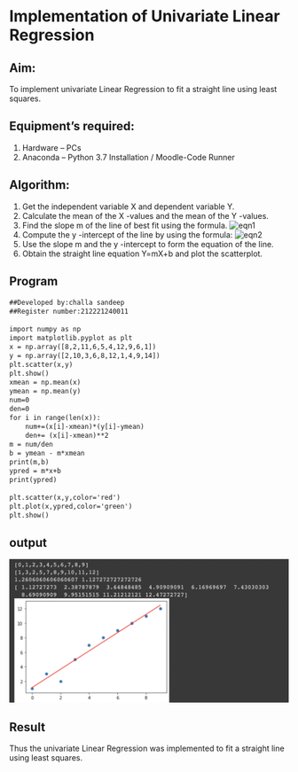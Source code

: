 # Implementation of Univariate Linear Regression
## Aim:
To implement univariate Linear Regression to fit a straight line using least squares.
## Equipment’s required:
1.	Hardware – PCs
2.	Anaconda – Python 3.7 Installation / Moodle-Code Runner
## Algorithm:
1.	Get the independent variable X and dependent variable Y.
2.	Calculate the mean of the X -values and the mean of the Y -values.
3.	Find the slope m of the line of best fit using the formula.
 ![eqn1](./eq1.jpg)
4.	Compute the y -intercept of the line by using the formula:
![eqn2](./eq2.jpg)  
5.	Use the slope m and the y -intercept to form the equation of the line.
6.	Obtain the straight line equation Y=mX+b and plot the scatterplot.
## Program
~~~
##Developed by:challa sandeep
##Register number:212221240011

import numpy as np
import matplotlib.pyplot as plt
x = np.array([8,2,11,6,5,4,12,9,6,1])
y = np.array([2,10,3,6,8,12,1,4,9,14])
plt.scatter(x,y)
plt.show()
xmean = np.mean(x)
ymean = np.mean(y)
num=0
den=0
for i in range(len(x)):
    num+=(x[i]-xmean)*(y[i]-ymean)
    den+= (x[i]-xmean)**2
m = num/den
b = ymean - m*xmean
print(m,b)
ypred = m*x+b
print(ypred)

plt.scatter(x,y,color='red')
plt.plot(x,ypred,color='green')
plt.show()

~~~
## output
![](pro.png)

## Result
Thus the univariate Linear Regression was implemented to fit a straight line using least squares.
